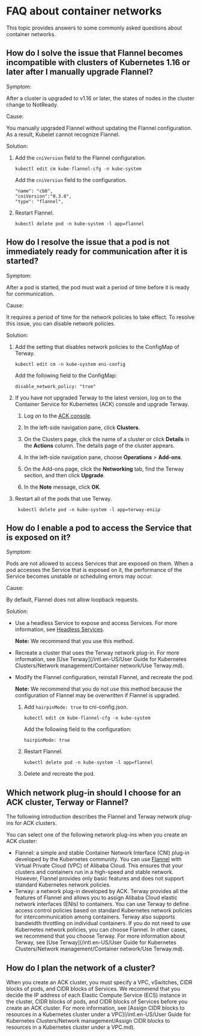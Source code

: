# FAQ about container networks

This topic provides answers to some commonly asked questions about container networks.

## How do I solve the issue that Flannel becomes incompatible with clusters of Kubernetes 1.16 or later after I manually upgrade Flannel?

Symptom:

After a cluster is upgraded to v1.16 or later, the states of nodes in the cluster change to NotReady.

Cause:

You manually upgraded Flannel without updating the Flannel configuration. As a result, Kubelet cannot recognize Flannel.

Solution:

1.  Add the `cniVersion` field to the Flannel configuration.

    ```
    kubectl edit cm kube-flannel-cfg -n kube-system 
    ```

    Add the `cniVersion` field to the configuration.

    ```
    "name": "cb0",      
    "cniVersion":"0.3.0",
    "type": "flannel",
    ```

2.  Restart Flannel.

    ```
    kubectl delete pod -n kube-system -l app=flannel
    ```


## How do I resolve the issue that a pod is not immediately ready for communication after it is started?

Symptom:

After a pod is started, the pod must wait a period of time before it is ready for communication.

Cause:

It requires a period of time for the network policies to take effect. To resolve this issue, you can disable network policies.

Solution:

1.  Add the setting that disables network policies to the ConfigMap of Terway.

    ```
    kubectl edit cm -n kube-system eni-config 
    ```

    Add the following field to the ConfigMap:

    ```
    disable_network_policy: "true"
    ```

2.  If you have not upgraded Terway to the latest version, log on to the Container Service for Kubernetes \(ACK\) console and upgrade Terway.

    1.  Log on to the [ACK console](https://cs.console.aliyun.com).

    2.  In the left-side navigation pane, click **Clusters**.

    3.  On the Clusters page, click the name of a cluster or click **Details** in the **Actions** column. The details page of the cluster appears.

    4.  In the left-side navigation pane, choose **Operations** \> **Add-ons**.

    5.  On the Add-ons page, click the **Networking** tab, find the Terway section, and then click **Upgrade**.

    6.  In the **Note** message, click **OK**.

3.  Restart all of the pods that use Terway.

    ```
     kubectl delete pod -n kube-system -l app=terway-eniip
    ```


## How do I enable a pod to access the Service that is exposed on it?

Symptom:

Pods are not allowed to access Services that are exposed on them. When a pod accesses the Service that is exposed on it, the performance of the Service becomes unstable or scheduling errors may occur.

Cause:

By default, Flannel does not allow loopback requests.

Solution:

-   Use a headless Service to expose and access Services. For more information, see [Headless Services](https://kubernetes.io/zh/docs/concepts/services-networking/service/#headless-services).

    **Note:** We recommend that you use this method.

-   Recreate a cluster that uses the Terway network plug-in. For more information, see [Use Terway](/intl.en-US/User Guide for Kubernetes Clusters/Network management/Container network/Use Terway.md).
-   Modify the Flannel configuration, reinstall Flannel, and recreate the pod.

    **Note:** We recommend that you do not use this method because the configuration of Flannel may be overwritten if Flannel is upgraded.

    1.  Add `hairpinMode: true` to cni-config.json.

        ```
        kubectl edit cm kube-flannel-cfg -n kube-system
        ```

        Add the following field to the configuration:

        ```
        hairpinMode: true
        ```

    2.  Restart Flannel.

        ```
        kubectl delete pod -n kube-system -l app=flannel   
        ```

    3.  Delete and recreate the pod.

## Which network plug-in should I choose for an ACK cluster, Terway or Flannel?

The following introduction describes the Flannel and Terway network plug-ins for ACK clusters.

You can select one of the following network plug-ins when you create an ACK cluster:

-   Flannel: a simple and stable Container Network Interface \(CNI\) plug-in developed by the Kubernetes community. You can use [Flannel](https://github.com/coreos/flannel) with Virtual Private Cloud \(VPC\) of Alibaba Cloud. This ensures that your clusters and containers run in a high-speed and stable network. However, Flannel provides only basic features and does not support standard Kubernetes network policies.
-   Terway: a network plug-in developed by ACK. Terway provides all the features of Flannel and allows you to assign Alibaba Cloud elastic network interfaces \(ENIs\) to containers. You can use Terway to define access control policies based on standard Kubernetes network policies for intercommunication among containers. Terway also supports bandwidth throttling on individual containers. If you do not need to use Kubernetes network policies, you can choose Flannel. In other cases, we recommend that you choose Terway. For more information about Terway, see [Use Terway](/intl.en-US/User Guide for Kubernetes Clusters/Network management/Container network/Use Terway.md).

## How do I plan the network of a cluster?

When you create an ACK cluster, you must specify a VPC, vSwitches, CIDR blocks of pods, and CIDR blocks of Services. We recommend that you decide the IP address of each Elastic Compute Service \(ECS\) instance in the cluster, CIDR blocks of pods, and CIDR blocks of Services before you create an ACK cluster. For more information, see [Assign CIDR blocks to resources in a Kubernetes cluster under a VPC](/intl.en-US/User Guide for Kubernetes Clusters/Network management/Assign CIDR blocks to resources in a Kubernetes cluster under a VPC.md).

